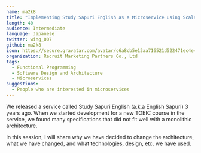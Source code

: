 ```yaml
---
name: ma2k8
title: "Implementing Study Sapuri English as a Microservice using Scala, gRPC, and Play"
length: 40
audience: Intermediate
language: Japanese
twitter: wing_007
github: ma2k8
icon: https://secure.gravatar.com/avatar/c6a8cb5e13aa716521d522471ec4e4cd?s=48&d=mm&r=g
organization: Recruit Marketing Partners Co., Ltd
tags:
  - Functional Programming
  - Software Design and Architecture
  - Microservices
suggestions:
  - People who are interested in microservices
---
```

We released a service called Study Sapuri English (a.k.a English Sapuri) 3 years ago.
When we started development for a new TOEIC course in the service, we found many specifications that did not fit well with a monolithic architecture.

In this session, I will share why we have decided to change the architecture, what we have changed, and what technologies, design, etc. we have used.
